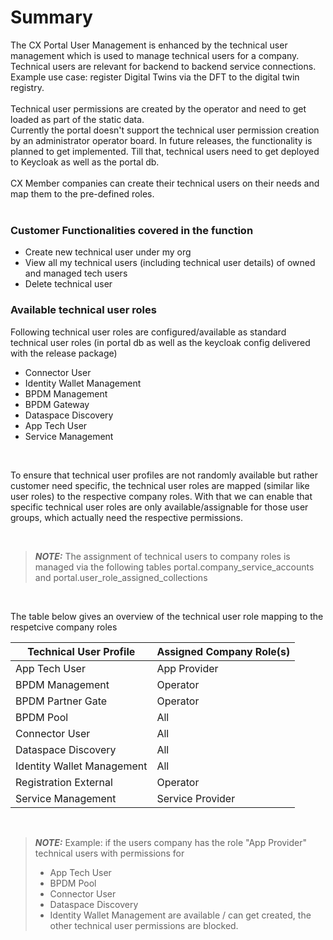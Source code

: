 # Summary

The CX Portal User Management is enhanced by the technical user management which is used to manage technical users for a company. Technical users are relevant for backend to backend service connections.  
Example use case: register Digital Twins via the DFT to the digital twin registry.
<br>
<br>
Technical user permissions are created by the operator and need to get loaded as part of the static data.
<br>
Currently the portal doesn't support the technical user permission creation by an administrator operator board. In future releases, the functionality is planned to get implemented. Till that, technical users need to get deployed to Keycloak as well as the portal db.
<br>
<br>
CX Member companies can create their technical users on their needs and map them to the pre-defined roles.
<br>
<br>

### Customer Functionalities covered in the function

- Create new technical user under my org
- View all my technical users (including technical user details) of owned and managed tech users
- Delete technical user

### Available technical user roles

Following technical user roles are configured/available as standard technical user roles (in portal db as well as the keycloak config delivered with the release package)

- Connector User
- Identity Wallet Management
- BPDM Management
- BPDM Gateway
- Dataspace Discovery
- App Tech User
- Service Management

<br>

To ensure that technical user profiles are not randomly available but rather customer need specific, the technical user roles are mapped (similar like user roles) to the respective company roles. With that we can enable that specific technical user roles are only available/assignable for those user groups, which actually need the respective permissions.

<br>

> **_NOTE:_** The assignment of technical users to company roles is managed via the following tables portal.company_service_accounts and portal.user_role_assigned_collections

<br>

The table below gives an overview of the technical user role mapping to the respetcive company roles

| Technical User Profile     | Assigned Company Role(s) |
| -------------------------- | ------------------------ |
| App Tech User              | App Provider             |
| BPDM Management            | Operator                 |
| BPDM Partner Gate          | Operator                 |
| BPDM Pool                  | All                      |
| Connector User             | All                      |
| Dataspace Discovery        | All                      |
| Identity Wallet Management | All                      |
| Registration External      | Operator                 |
| Service Management         | Service Provider         |

<br>

> **_NOTE:_** Example: if the users company has the role "App Provider" technical users with permissions for
>
> - App Tech User
> - BPDM Pool
> - Connector User
> - Dataspace Discovery
> - Identity Wallet Management
>   are available / can get created, the other technical user permissions are blocked.

<br>
<br>
